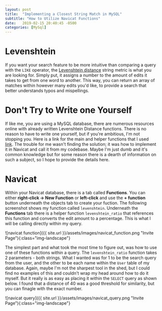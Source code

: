 ```yaml
---
layout: post
title:  "Implementing a Closest String Match in MySQL"
subtitle: "How to Utilize Navicat Functions"
date:   2019-02-15 20:40:45 -0500
categories: [MySql]
---
```


# Levenshtein

If you want your search feature to be more intuitive than comparing a query with the `LIKE` operator, the [Levenshtein distance](https://en.wikipedia.org/wiki/Levenshtein_distance) string metric is what you are looking for. Simply put, it assigns a number to the amount of edits it takes to get from one word to another. This way, you can return an array of matches within however many edits you'd like, to provide a search that better understands typos and mispellings.

# Don't Try to Write one Yourself

If like me, you are using a MySQL database, there are numerous resources online with already written Levenshtein Distance functions. There is no reason to have to write one yourself, but if you're ambitious, I'm not stopping you. Here is a link for the main and helper functions that I used [link](http://www.artfulsoftware.com/infotree/qrytip.php?id=552). The trouble for me wasn't finding the solution; it was how to implement it in Navicat and call it from my codebase. Maybe I'm just dumb and it's common knowledge but for some reason there is a dearth of information on such a subject, so I hope to provide the details here. 

# Navicat

Within your Navicat database, there is a tab called **Functions**. You can either **right-click -> New Function** or **left-click** and use the **+ function** button underneath the objects tab to create your fuction. The following screenshot shows my function called `levenshtein`. Underneath the **Functions** tab there is a helper function `levenshtein_ratio` that references this function and converts the edit amount to a percentage. This is what I will be calling directly within my query.

![navicat function]({{ site.url }}/assets/images/navicat_function.png "Invite Page"){:class="img-landscape"}

The simplest part and what took the most time to figure out, was how to use one of these functions within a query. The `levenshtein_ratio` function takes 2 parameters - both strings. What I wanted was for 1 to be the search query from the user, and the other to be each name within the `User` table of my database. Again, maybe I'm not the sharpest tool in the shed, but I could find no examples of this and couldn't wrap my head around how to do it myself. But it really is as easy as placing it within the `SELECT` query as shown below. I found that a distance of 40 was a good threshold for similarity, but you can finagle with the exact number. 

![navicat query]({{ site.url }}/assets/images/navicat_query.png "Invite Page"){:class="img-landscape"}
